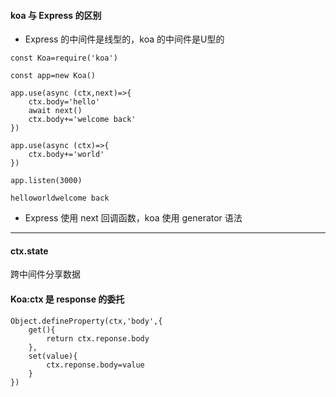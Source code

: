 #### koa 与 Express 的区别
* Express 的中间件是线型的，koa 的中间件是U型的
```
const Koa=require('koa')

const app=new Koa()

app.use(async (ctx,next)=>{
    ctx.body='hello'
    await next()
    ctx.body+='welcome back'
})

app.use(async (ctx)=>{
    ctx.body+='world'
})

app.listen(3000)
```
```
helloworldwelcome back
```
* Express 使用 next 回调函数，koa 使用 generator 语法
---
#### ctx.state
跨中间件分享数据

#### Koa:ctx 是 response 的委托
```
Object.defineProperty(ctx,'body',{
    get(){
        return ctx.reponse.body
    },
    set(value){
        ctx.reponse.body=value
    }
})
```


